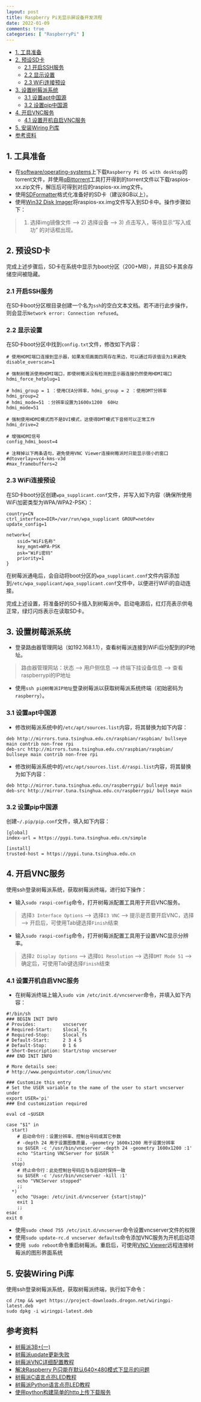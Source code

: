 ```yaml
---
layout: post
title: Raspberry Pi无显示屏设备开发流程
date: 2022-01-09
comments: true
categories: [ "RaspberryPi" ]
---
```


- [1. 工具准备](#1-工具准备)
- [2. 预设SD卡](#2-预设sd卡)
  - [2.1 开启SSH服务](#21-开启ssh服务)
  - [2.2 显示设置](#22-显示设置)
  - [2.3 WiFi连接预设](#23-wifi连接预设)
- [3. 设置树莓派系统](#3-设置树莓派系统)
  - [3.1 设置apt中国源](#31-设置apt中国源)
  - [3.2 设置pip中国源](#32-设置pip中国源)
- [4. 开启VNC服务](#4-开启vnc服务)
  - [4.1 设置开机自启VNC服务](#41-设置开机自启vnc服务)
- [5. 安装Wiring Pi库](#5-安装wiring-pi库)
- [参考资料](#参考资料)

## 1. 工具准备

* 在[software/operating-systems](https://www.raspberrypi.com/software/operating-systems)上下载`Raspberry Pi OS with desktop`的torrent文件，并使用[qBittorrent](https://github.com/qbittorrent/qBittorrent/tags)工具打开得到的torrent文件以下载raspios-xx.zip文件，解压后可得到对应的raspios-xx.img文件。
* 使用[SDFormatter](https://www.sdcard.org/downloads/formatter/eula_windows)格式化准备好的SD卡（建议8GB以上）。
* 使用[Win32 Disk Imager](https://sourceforge.net/projects/win32diskimager)将raspios-xx.img文件写入到SD卡中。操作步骤如下：
>1) 选择img镜像文件 --> 2) 选择设备 --> 3) 点击写入，等待显示“写入成功” 的对话框出现。

## 2. 预设SD卡
完成上述步骤后，SD卡在系统中显示为boot分区（200+MB），并且SD卡其余存储空间被隐藏。

### 2.1 开启SSH服务
在SD卡boot分区根目录创建一个名为`ssh`的空白文本文档。若不进行此步操作，则会显示`Network error: Connection refused`。

### 2.2 显示设置
在SD卡boot分区中找到`config.txt`文件，修改如下内容：

```shell
# 使用HDMI端口连接到显示器，如果发现画面四周存在黑边，可以通过将该值设为1来避免
disable_overscan=1

# 强制树莓派使用HDMI端口，即使树莓派没有检测到显示器连接仍然使用HDMI端口
hdmi_force_hotplug=1

# hdmi_group = 1 ：使用CEA分辨率，hdmi_group = 2 ：使用DMT分辨率
hdmi_group=2
# hdmi_mode=51 ：分辨率设置为1600x1200  60Hz
hdmi_mode=51

# 强制使用HDMI模式而不是DVI模式，这使得DMT模式下音频可以正常工作
hdmi_drive=2

# 增强HDMI信号
config_hdmi_boost=4

# 注释掉以下两条语句，避免使用VNC Viewer连接树莓派时只能显示很小的窗口
#dtoverlay=vc4-kms-v3d
#max_framebuffers=2
```

### 2.3 WiFi连接预设
在SD卡boot分区创建`wpa_supplicant.conf`文件，并写入如下内容（确保所使用WiFi加密类型为WPA/WPA2-PSK）：

```shell
country=CN
ctrl_interface=DIR=/var/run/wpa_supplicant GROUP=netdev
update_config=1

network={
    ssid="WiFi名称"
    key_mgmt=WPA-PSK
    psk="WiFi密码"
    priority=1
}
```

在树莓派通电后，会自动将boot分区的`wpa_supplicant.conf`文件内容添加到`/etc/wpa_supplicant/wpa_supplicant.conf`文件中，以便进行WiFi的自动连接。

完成上述设置，将准备好的SD卡插入到树莓派中。启动电源后，红灯亮表示供电正常，绿灯闪烁表示在读取SD卡。

## 3. 设置树莓派系统

* 登录路由器管理网站（如192.168.1.1），查看树莓派连接到WiFi后分配到的IP地址。
> 路由器管理网站：状态 --> 用户侧信息 --> 终端下挂设备信息 --> 查看raspberrypi的IP地址
* 使用`ssh pi@树莓派IP地址`登录树莓派以获取树莓派系统终端（初始密码为`raspberry`）。

### 3.1 设置apt中国源
* 修改树莓派系统中的`/etc/apt/sources.list`内容，将其替换为如下内容：
```shell
deb http://mirrors.tuna.tsinghua.edu.cn/raspbian/raspbian/ bullseye main contrib non-free rpi
deb-src http://mirrors.tuna.tsinghua.edu.cn/raspbian/raspbian/ bullseye main contrib non-free rpi
```
* 修改树莓派系统中的`/etc/apt/sources.list.d/raspi.list`内容，将其替换为如下内容：
```shell
deb http://mirror.tuna.tsinghua.edu.cn/raspberrypi/ bullseye main
deb-src http://mirror.tuna.tsinghua.edu.cn/raspberrypi/ bullseye main
```

### 3.2 设置pip中国源
创建`~/.pip/pip.conf`文件，填入如下内容：
```shell
[global]
index-url = https://pypi.tuna.tsinghua.edu.cn/simple

[install]
trusted-host = https://pypi.tuna.tsinghua.edu.cn
```

## 4. 开启VNC服务
使用ssh登录树莓派系统，获取树莓派终端，进行如下操作：
* 输入`sudo raspi-config`命令，打开树莓派配置工具用于开启VNC服务。
> 选择`3 Interface Options` --> 选择`I3 VNC` --> 提示是否要开启VNC，选择<Yes> --> 开启后，可使用Tab键选择`Finish`结束
* 输入`sudo raspi-config`命令，打开树莓派配置工具用于设置VNC显示分辨率。
> 选择`2 Display Options` --> 选择`D1 Resolution` --> 选择`DMT Mode 51` --> 确定<OK>后，可使用Tab键选择`Finish`结束

### 4.1 设置开机自启VNC服务
* 在树莓派终端上输入`sudo vim /etc/init.d/vncserver`命令，并填入如下内容：

```shell
#!/bin/sh
### BEGIN INIT INFO
# Provides:          vncserver
# Required-Start:    $local_fs
# Required-Stop:     $local_fs
# Default-Start:     2 3 4 5
# Default-Stop:      0 1 6
# Short-Description: Start/stop vncserver
### END INIT INFO
 
# More details see:
# http://www.penguintutor.com/linux/vnc
 
### Customize this entry
# Set the USER variable to the name of the user to start vncserver under
export USER='pi'
### End customization required
 
eval cd ~$USER
 
case "$1" in
  start)
    # 启动命令行：设置分辨率、控制台号码或其它参数
    # -depth 24 用于设置图像质量，-geometry 1600x1200 用于设置分辨率
    su $USER -c '/usr/bin/vncserver -depth 24 -geometry 1600x1200 :1'
    echo "Starting VNCServer for $USER "
    ;;
  stop)
    # 终止命令行：此处控制台号码应与与启动时保持一致
    su $USER -c '/usr/bin/vncserver -kill :1'
    echo "VNCServer stopped"
    ;;
  *)
    echo "Usage: /etc/init.d/vncserver {start|stop}"
    exit 1
    ;;
esac
exit 0
```

* 使用`sudo chmod 755 /etc/init.d/vncserver`命令设置vncserver文件的权限
* 使用`sudo update-rc.d vncserver defaults`命令添加VNC服务为开机启动项
* 使用` sudo reboot`命令重启树莓派。重启后，可使用[VNC Viewer](https://www.realvnc.com/en/connect/download/viewer)远程连接树莓派的图形界面系统

## 5. 安装Wiring Pi库
使用ssh登录树莓派系统，获取树莓派终端，执行如下命令：
```shell
cd /tmp && wget https://project-downloads.drogon.net/wiringpi-latest.deb
sudo dpkg -i wiringpi-latest.deb
```

## 参考资料

* [树莓派3B+(一)](https://www.cnblogs.com/cruelty_angel/p/10705511.html)
* [树莓派update更新失败](https://www.jianshu.com/p/6d770d913d69)
* [树莓派VNC详细配置教程](https://www.cnblogs.com/mlzheng/p/15670314.html)
* [解决Raspberry Pi只能在默认640×480模式下显示的问题](http://www.roboby.com/raspberry-pi-640x480.html)
* [树莓派C语言点亮LED教程](https://www.cnblogs.com/JiYF/p/12459640.html)
* [树莓派Python语言点亮LED教程](https://blog.csdn.net/github_35160620/article/details/52140967)
* [使用python构建简单的http上传下载服务](https://github.com/freelamb/simple_http_server)
